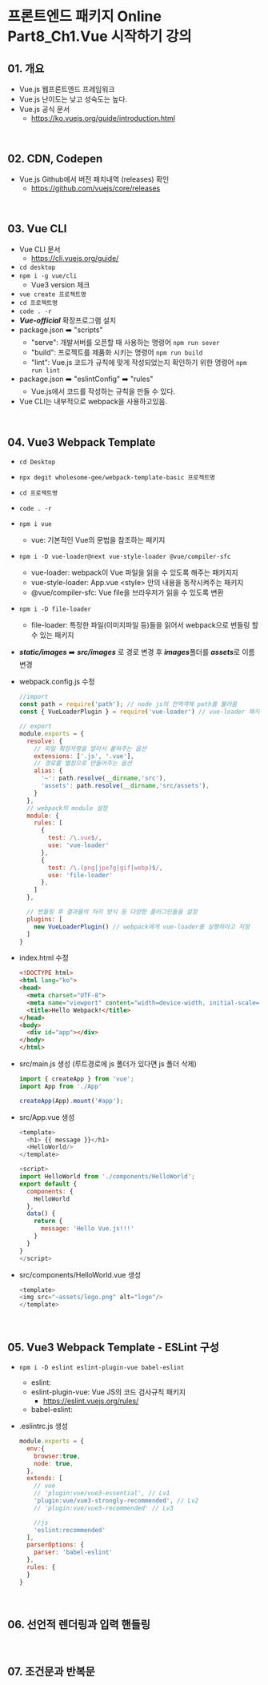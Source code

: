 # 프론트엔드 패키지 Online Part8_Ch1.Vue 시작하기 강의
## 01. 개요
- Vue.js 웹프론트엔드 프레임워크
- Vue.js 난이도는 낮고 성숙도는 높다.
- Vue.js 공식 문서
  - <a href="https://ko.vuejs.org/guide/introduction.html">https://ko.vuejs.org/guide/introduction.html</a>
<br/>

## 02. CDN, Codepen
- Vue.js Github에서 버전 패치내역 (releases) 확인
  - <a href="https://github.com/vuejs/core/releases">https://github.com/vuejs/core/releases</a>
<br/>

## 03. Vue CLI
- Vue CLI 문서
  - <a href="https://cli.vuejs.org/guide/">https://cli.vuejs.org/guide/</a>
- `cd desktop`
- `npm i -g vue/cli`
  - Vue3 version 체크
- `vue create 프로젝트명`
- `cd 프로젝트명`
- `code . -r`
- ***Vue-official*** 확장프로그램 설치
- package.json ➡️ "scripts"
  - "serve": 개발서버를 오픈할 때 사용하는 명령어 `npm run sever`
  - "build": 프로젝트를 제품화 시키는 명령어 `npm run build`
  - "lint": Vue.js 코드가 규칙에 맞게 작성되었는지 확인하기 위한 명령어 `npm run lint`
- package.json ➡️ "eslintConfig" ➡️ "rules"
  - Vue.js에서 코드를 작성하는 규칙을 만들 수 있다.
- Vue CLI는 내부적으로 webpack을 사용하고있음.

<br/>

## 04. Vue3 Webpack Template
- `cd Desktop`
- `npx degit wholesome-gee/webpack-template-basic 프로젝트명`
- `cd 프로젝트명`
- `code . -r`
- `npm i vue`
  - vue: 기본적인 Vue의 문법을 참조하는 패키지
- `npm i -D vue-loader@next vue-style-loader @vue/compiler-sfc`
  - vue-loader: webpack이 Vue 파일을 읽을 수 있도록 해주는 패키지지
  - vue-style-loader: App.vue \<style> 안의 내용을 동작시켜주는 패키지
  - @vue/compiler-sfc: Vue file을 브라우저가 읽을 수 있도록 변환
- `npm i -D file-loader`
  - file-loader: 특정한 파일(이미지파일 등)들을 읽어서 webpack으로 번들링 할 수 있는 패키지
- ***static/images*** ➡️ ***src/images*** 로 경로 변경 후 ***images***폴더를 ***assets***로 이름 변경
- webpack.config.js 수정
  ```js
  //import 
  const path = require('path'); // node js의 전역객체 path를 불러옴
  const { VueLoaderPlugin } = require('vue-loader') // vue-loader 패키지내의 VueLoaderPlugin 변수를 불러옴

  // export
  module.exports = {  
    resolve: {
      // 파일 확장자명을 알아서 붙혀주는 옵션
      extensions: ['.js', '.vue'],
      // 경로를 별칭으로 만들어주는 옵션
      alias: {
        '~': path.resolve(__dirname,'src'),
        'assets': path.resolve(__dirname,'src/assets'),
      }
    },
    // webpack의 module 설정
    module: {
      rules: [
        {
          test: /\.vue$/,
          use: 'vue-loader'
        },
        {
          test: /\.(png|jpe?g|gif|webp)$/,
          use: 'file-loader'
        },
      ]
    },

    // 번들링 후 결과물의 처리 방식 등 다양한 플러그인들을 설정
    plugins: [
      new VueLoaderPlugin() // webpack에게 vue-loader를 실행하라고 지정
    ]
  }
  ```
- index.html 수정
  ```html
  <!DOCTYPE html>
  <html lang="ko">
  <head>
    <meta charset="UTF-8">
    <meta name="viewport" content="width=device-width, initial-scale=1.0">
    <title>Hello Webpack!</title>
  </head>
  <body>
    <div id="app"></div>
  </body>
  </html>
  ```
- src/main.js 생성 (루트경로에 js 폴더가 있다면 js 폴더 삭제)
  ```js
  import { createApp } from 'vue';
  import App from './App'

  createApp(App).mount('#app');
  ```

- src/App.vue 생성
  ```js
  <template>
    <h1> {{ message }}</h1>
    <HelloWorld/>
  </template>

  <script>
  import HelloWorld from './components/HelloWorld';
  export default {
    components: {
      HelloWorld
    },
    data() {
      return {
        message: 'Hello Vue.js!!!'
      }
    }
  }
  </script>
  ```
- src/components/HelloWorld.vue 생성
  ```js
  <template>
  <img src="~assets/logo.png" alt="logo"/>
  </template>
  ```

<br/>

## 05. Vue3 Webpack Template - ESLint 구성
- `npm i -D eslint eslint-plugin-vue babel-eslint`
  - eslint: 
  - eslint-plugin-vue: Vue JS의 코드 검사규칙 패키지
    - <a href="https://eslint.vuejs.org/rules/">https://eslint.vuejs.org/rules/</a>
  - babel-eslint: 

- .eslintrc.js 생성
  ```js
  module.exports = {
    env:{
      browser:true,
      node: true,
    },
    extends: [
      // vue
      // 'plugin:vue/vue3-essential', // Lv1
      'plugin:vue/vue3-strongly-recommended', // Lv2
      // 'plugin:vue/vue3-recommended' // Lv3
  
      //js
      'eslint:recommended'
    ],
    parserOptions: {
      parser: 'babel-eslint'
    },
    rules: {
    }
  }
  ```

<br/>

## 06. 선언적 렌더링과 입력 핸들링
<br/>

## 07. 조건문과 반복문
<br/>